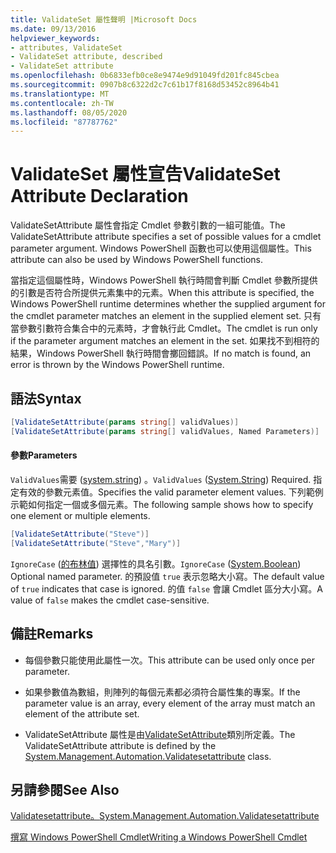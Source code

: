 ```yaml
---
title: ValidateSet 屬性聲明 |Microsoft Docs
ms.date: 09/13/2016
helpviewer_keywords:
- attributes, ValidateSet
- ValidateSet attribute, described
- ValidateSet attribute
ms.openlocfilehash: 0b6833efb0ce8e9474e9d91049fd201fc845cbea
ms.sourcegitcommit: 0907b8c6322d2c7c61b17f8168d53452c8964b41
ms.translationtype: MT
ms.contentlocale: zh-TW
ms.lasthandoff: 08/05/2020
ms.locfileid: "87787762"
---
```

# <a name="validateset-attribute-declaration"></a><span data-ttu-id="b6a77-102">ValidateSet 屬性宣告</span><span class="sxs-lookup"><span data-stu-id="b6a77-102">ValidateSet Attribute Declaration</span></span>

<span data-ttu-id="b6a77-103">ValidateSetAttribute 屬性會指定 Cmdlet 參數引數的一組可能值。</span><span class="sxs-lookup"><span data-stu-id="b6a77-103">The ValidateSetAttribute attribute specifies a set of possible values for a cmdlet parameter argument.</span></span> <span data-ttu-id="b6a77-104">Windows PowerShell 函數也可以使用這個屬性。</span><span class="sxs-lookup"><span data-stu-id="b6a77-104">This attribute can also be used by Windows PowerShell functions.</span></span>

<span data-ttu-id="b6a77-105">當指定這個屬性時，Windows PowerShell 執行時間會判斷 Cmdlet 參數所提供的引數是否符合所提供元素集中的元素。</span><span class="sxs-lookup"><span data-stu-id="b6a77-105">When this attribute is specified, the Windows PowerShell runtime determines whether the supplied argument for the cmdlet parameter matches an element in the supplied element set.</span></span> <span data-ttu-id="b6a77-106">只有當參數引數符合集合中的元素時，才會執行此 Cmdlet。</span><span class="sxs-lookup"><span data-stu-id="b6a77-106">The cmdlet is run only if the parameter argument matches an element in the set.</span></span> <span data-ttu-id="b6a77-107">如果找不到相符的結果，Windows PowerShell 執行時間會擲回錯誤。</span><span class="sxs-lookup"><span data-stu-id="b6a77-107">If no match is found, an error is thrown by the Windows PowerShell runtime.</span></span>

## <a name="syntax"></a><span data-ttu-id="b6a77-108">語法</span><span class="sxs-lookup"><span data-stu-id="b6a77-108">Syntax</span></span>

```csharp
[ValidateSetAttribute(params string[] validValues)]
[ValidateSetAttribute(params string[] validValues, Named Parameters)]
```

#### <a name="parameters"></a><span data-ttu-id="b6a77-109">參數</span><span class="sxs-lookup"><span data-stu-id="b6a77-109">Parameters</span></span>

<span data-ttu-id="b6a77-110">`ValidValues`需要 ([system.string](/dotnet/api/System.String)) 。</span><span class="sxs-lookup"><span data-stu-id="b6a77-110">`ValidValues` ([System.String](/dotnet/api/System.String)) Required.</span></span> <span data-ttu-id="b6a77-111">指定有效的參數元素值。</span><span class="sxs-lookup"><span data-stu-id="b6a77-111">Specifies the valid parameter element values.</span></span> <span data-ttu-id="b6a77-112">下列範例示範如何指定一個或多個元素。</span><span class="sxs-lookup"><span data-stu-id="b6a77-112">The following sample shows how to specify one element or multiple elements.</span></span>

```csharp
[ValidateSetAttribute("Steve")]
[ValidateSetAttribute("Steve","Mary")]
```

<span data-ttu-id="b6a77-113">`IgnoreCase` ([的布林值](/dotnet/api/System.Boolean)) 選擇性的具名引數。</span><span class="sxs-lookup"><span data-stu-id="b6a77-113">`IgnoreCase` ([System.Boolean](/dotnet/api/System.Boolean)) Optional named parameter.</span></span> <span data-ttu-id="b6a77-114">的預設值 `true` 表示忽略大小寫。</span><span class="sxs-lookup"><span data-stu-id="b6a77-114">The default value of `true` indicates that case is ignored.</span></span> <span data-ttu-id="b6a77-115">的值 `false` 會讓 Cmdlet 區分大小寫。</span><span class="sxs-lookup"><span data-stu-id="b6a77-115">A value of `false` makes the cmdlet case-sensitive.</span></span>

## <a name="remarks"></a><span data-ttu-id="b6a77-116">備註</span><span class="sxs-lookup"><span data-stu-id="b6a77-116">Remarks</span></span>

- <span data-ttu-id="b6a77-117">每個參數只能使用此屬性一次。</span><span class="sxs-lookup"><span data-stu-id="b6a77-117">This attribute can be used only once per parameter.</span></span>

- <span data-ttu-id="b6a77-118">如果參數值為數組，則陣列的每個元素都必須符合屬性集的專案。</span><span class="sxs-lookup"><span data-stu-id="b6a77-118">If the parameter value is an array, every element of the array must match an element of the attribute set.</span></span>

- <span data-ttu-id="b6a77-119">ValidateSetAttribute 屬性是由[ValidateSetAttribute](/dotnet/api/System.Management.Automation.ValidateSetAttribute)類別所定義。</span><span class="sxs-lookup"><span data-stu-id="b6a77-119">The ValidateSetAttribute attribute is defined by the [System.Management.Automation.Validatesetattribute](/dotnet/api/System.Management.Automation.ValidateSetAttribute) class.</span></span>

## <a name="see-also"></a><span data-ttu-id="b6a77-120">另請參閱</span><span class="sxs-lookup"><span data-stu-id="b6a77-120">See Also</span></span>

[<span data-ttu-id="b6a77-121">Validatesetattribute。</span><span class="sxs-lookup"><span data-stu-id="b6a77-121">System.Management.Automation.Validatesetattribute</span></span>](/dotnet/api/System.Management.Automation.ValidateSetAttribute)

[<span data-ttu-id="b6a77-122">撰寫 Windows PowerShell Cmdlet</span><span class="sxs-lookup"><span data-stu-id="b6a77-122">Writing a Windows PowerShell Cmdlet</span></span>](./writing-a-windows-powershell-cmdlet.md)
